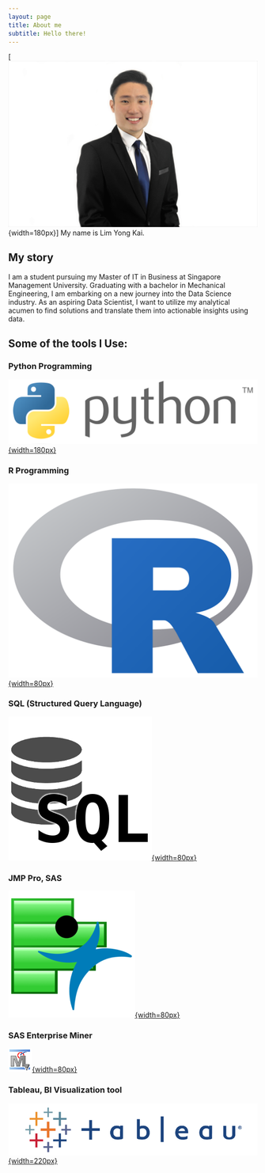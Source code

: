 ```yaml
---
layout: page
title: About me
subtitle: Hello there!
---
```


[![python](assets/img/profile.JPG){width=180px}]
My name is Lim Yong Kai. 

## My story

I am a student pursuing my Master of IT in Business at Singapore Management University. Graduating with a bachelor in Mechanical Engineering, I am embarking on a new journey into the Data Science industry. As an aspiring Data Scientist, I want to utilize my analytical acumen to find solutions and translate them into actionable insights using data.

## Some of the tools I Use:

### Python Programming
[![python](assets/img/python.png){width=180px}](https://www.python.org/)

### R Programming
[![r](assets/img/R.png){width=80px}](https://www.r-project.org/)

### SQL (Structured Query Language)
[![SQL](assets/img/SQL.png){width=80px}](https://en.wikipedia.org/wiki/SQL)

### JMP Pro, SAS
[![jmp](assets/img/jmp.png){width=80px}](https://www.jmp.com/en_us/software/predictive-analytics-software.html)

### SAS Enterprise Miner
[![em](assets/img/EM.png){width=80px}](https://www.sas.com/en_sg/software/enterprise-miner.html)

### Tableau, BI Visualization tool
[![tableau](assets/img/tableau.png){width=220px}](https://www.tableau.com/)
